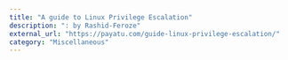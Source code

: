 ```yaml
---
title: "A guide to Linux Privilege Escalation"
description: ": by Rashid-Feroze"
external_url: "https://payatu.com/guide-linux-privilege-escalation/"
category: "Miscellaneous"
---
```

